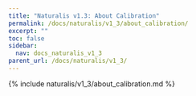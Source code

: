 ```yaml
---
title: "Naturalis v1.3: About Calibration"
permalink: /docs/naturalis/v1_3/about_calibration/
excerpt: ""
toc: false
sidebar:
  nav: docs_naturalis_v1_3
parent_url: /docs/naturalis/v1_3/
---
```


{% include naturalis/v1_3/about_calibration.md %}
